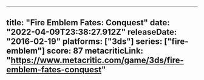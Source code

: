 
---
title: "Fire Emblem Fates: Conquest"
date: "2022-04-09T23:38:27.912Z"
releaseDate: "2016-02-19"
platforms: ["3ds"]
series: ["fire-emblem"]
score: 87
metacriticLink: "https://www.metacritic.com/game/3ds/fire-emblem-fates-conquest"
---
